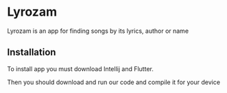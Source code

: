 # Lyrozam

Lyrozam is an app for finding songs by its lyrics, author or name

## Installation

To install app you must download Intellij and Flutter.


Then you should download and run our code and compile it for your device
